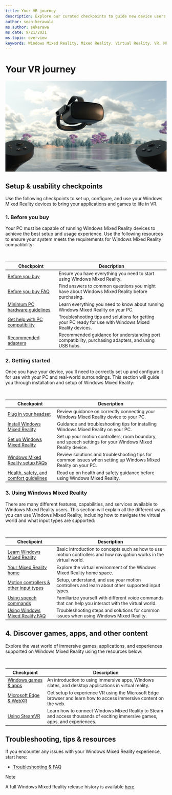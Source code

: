 ```yaml
---
title: Your VR journey
description: Explore our curated checkpoints to guide new device users through setting up and using their immersive VR devices.
author: sean-kerawala
ms.author: sekerawa
ms.date: 9/21/2021
ms.topic: overview
keywords: Windows Mixed Reality, Mixed Reality, Virtual Reality, VR, MR,
---
```


# Your VR journey

![Stock image of VR overlaid environment](images/vr-journey-hero.png)

## Setup & usability checkpoints

Use the following checkpoints to set up, configure, and use your Windows Mixed Reality devices to bring your applications and games to life in VR.

### 1. Before you buy

Your PC must be capable of running Windows Mixed Reality devices to achieve the best setup and usage experience. Use the following resources to ensure your system meets the requirements for Windows Mixed Reality compatibility:

<br>

|  Checkpoint  |  Description  |
| --- | --- |
| [Before you buy](before-you-start.md) | Ensure you have everything you need to start using Windows Mixed Reality. |
| [Before you buy FAQ](before-you-buy-faqs.md) | Find answers to common questions you might have about Windows Mixed Reality before purchasing. |
| [Minimum PC hardware guidelines](windows-mixed-reality-minimum-pc-hardware-compatibility-guidelines.md) | Learn everything you need to know about running Windows Mixed Reality on your PC. |
| [Get help with PC compatibility](get-help-with-pc-compatibility.md) | Troubleshooting tips and solutions for getting your PC ready for use with Windows Mixed Reality devices.  |
| [Recommended adapters](recommended-adapters-for-windows-mixed-reality-capable-pcs.md) | Recommended guidance for understanding port compatibility, purchasing adapters, and using USB hubs. |

### 2. Getting started

Once you have your device, you'll need to correctly set up and configure it for use with your PC and real-world surroundings. This section will guide you through installation and setup of Windows Mixed Reality:

<br>

|  Checkpoint  |  Description  |
| --- | --- |
| [Plug in your headset](plug-in-your-headset.md) | Review guidance on correctly connecting your Windows Mixed Reality device to your PC. |
| [Install Windows Mixed Reality](install-windows-mixed-reality.md) | Guidance and troubleshooting tips for installing Windows Mixed Reality on your PC. |
| [Set up Windows Mixed Reality](set-up-windows-mixed-reality.md) | Set up your motion controllers, room boundary, and speech settings for your Windows Mixed Reality device. |
| [Windows Mixed Reality setup FAQs](wmr-setup-faq.yml) | Review solutions and troubleshooting tips for common issues when setting up Windows Mixed Reality on your PC. |
| [Health, safety, and comfort guidelines](wmr-health-safety-comfort.md) | Read up on health and safety guidance before using Windows Mixed Reality.  |

### 3. Using Windows Mixed Reality

There are many different features, capabilities, and services available to Windows Mixed Reality users. This section will explain all the different ways you can use Windows Mixed Reality, including how to navigate the virtual world and what input types are supported: 

<br>

|  Checkpoint  |  Description  |
| --- | --- |
| [Learn Windows Mixed Reality](learn-mixed-reality.md) | Basic introduction to concepts such as how to use motion controllers and how navigation works in the virtual world.  |
| [Your Mixed Reality home](your-mixed-reality-home.md) | Explore the virtual environment of the Windows Mixed Reality home space.  |
| [Motion controllers & other input types](controllers-in-wmr.md) | Setup, understand, and use your motion controllers and learn about other supported input types. |
| [Using speech commands](using-speech-in-wmr.md) | Familiarize yourself with different voice commands that can help you interact with the virtual world.  |
| [Using Windows Mixed Reality FAQ](using-wmr-faq.yml) | Troubleshooting steps and solutions for common issues when using Windows Mixed Reality. |

## 4. Discover games, apps, and other content

Explore the vast world of immersive games, applications, and experiences supported on Windows Mixed Reality using the resources below:

<br>

|  Checkpoint  |  Description  |
| --- | --- |
| [Windows games & apps](using-games-and-apps-in-windows-mixed-reality.md) | An introduction to using immersive apps, Windows slates, and desktop applications in virtual reality. |
| [Microsoft Edge & WebXR](using-microsoft-edge.md) | Get setup to experience VR using the Microsoft Edge browser and learn how to access immersive content on the web.  |
| [Using SteamVR](using-steamvr-with-windows-mixed-reality.md) | Learn how to connect Windows Mixed Reality to Steam and access thousands of exciting immersive games, apps, and experiences. |

## Troubleshooting, tips & resources

If you encounter any issues with your Windows Mixed Reality experience, start here: 

* [Troubleshooting & FAQ](troubleshooting-windows-mixed-reality.md) 

>[!NOTE]
>A full Windows Mixed Reality release history is available [here](mixed-reality-software.md).
